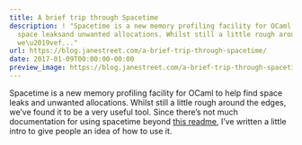 ```yaml
---
title: A brief trip through Spacetime
description: ! "Spacetime is a new memory profiling facility for OCaml to help find
  space leaksand unwanted allocations. Whilst still a little rough around the edges,
  we\u2019vef..."
url: https://blog.janestreet.com/a-brief-trip-through-spacetime/
date: 2017-01-09T00:00:00-00:00
preview_image: https://blog.janestreet.com/a-brief-trip-through-spacetime/spacetime.jpg
---
```


<p>Spacetime is a new memory profiling facility for OCaml to help find space leaks
and unwanted allocations. Whilst still a little rough around the edges, we’ve
found it to be a very useful tool. Since there’s not much documentation for
using spacetime beyond <a href="https://github.com/lpw25/prof_spacetime/blob/master/Readme.md">this
readme</a>, I’ve
written a little intro to give people an idea of how to use it.</p>
